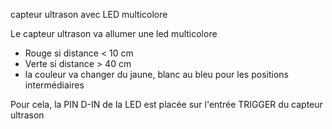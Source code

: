 capteur ultrason avec LED multicolore

Le capteur ultrason va allumer une led multicolore

- Rouge si distance < 10 cm
- Verte  si distance > 40 cm
- la couleur va changer du jaune, blanc au bleu pour les positions intermédiaires

Pour cela, la PIN D-IN de la LED est placée sur l'entrée TRIGGER du capteur ultrason
